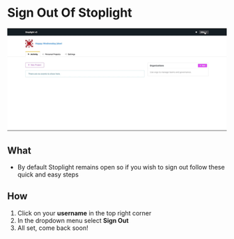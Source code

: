 # Sign Out Of Stoplight 

![](/assets/gifs/sign-out.gif)

## What 
* By default Stoplight remains open so if you wish to sign out follow these quick and easy steps 

## How
1. Click on your **username** in the top right corner 
2. In the dropdown menu select **Sign Out** 
3. All set, come back soon! 
